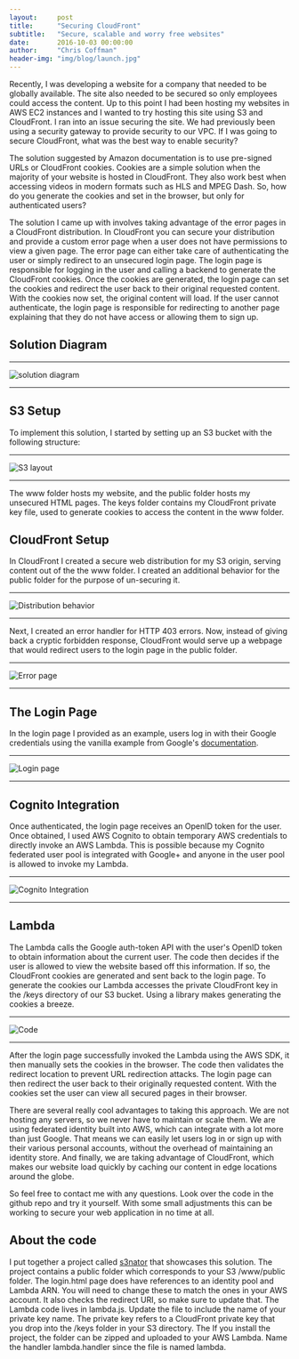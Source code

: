 ```yaml
---
layout:     post
title:      "Securing CloudFront"
subtitle:   "Secure, scalable and worry free websites"
date:       2016-10-03 00:00:00
author:     "Chris Coffman"
header-img: "img/blog/launch.jpg"
---
```


Recently, I was developing a website for a company that needed to be globally available. The site also needed to be secured so only employees could access the content. Up to this point I had been hosting my websites in AWS EC2 instances and I wanted to try hosting this site using S3 and CloudFront. I ran into an issue securing the site. We had previously been using a security gateway to provide security to our VPC. If I was going to secure CloudFront, what was the best way to enable security?

The solution suggested by Amazon documentation is to use pre-signed URLs or CloudFront cookies. Cookies are a simple solution when the majority of your website is hosted in CloudFront. They also work best when accessing videos in modern formats such as HLS and MPEG Dash. So, how do you generate the cookies and set in the browser, but only for authenticated users?

The solution I came up with involves taking advantage of the error pages in a CloudFront distribution. In CloudFront you can secure your distribution and provide a custom error page when a user does not have permissions to view a given page. The error page can either take care of authenticating the user or simply redirect to an unsecured login page. The login page is responsible for logging in the user and calling a backend to generate the CloudFront cookies. Once the cookies are generated, the login page can set the cookies and redirect the user back to their original requested content. With the cookies now set, the original content will load. If the user cannot authenticate, the login page is responsible for redirecting to another page explaining that they do not have access or allowing them to sign up.

## Solution Diagram

---

![solution diagram](/img/blog/2016-10-03-cloudfront-security/flow.jpg)

---

## S3 Setup

To implement this solution, I started by setting up an S3 bucket with the following structure:

---

![S3 layout](/img/blog/2016-10-03-cloudfront-security/heirarchy.jpg)

---

The www folder hosts my website, and the public folder hosts my unsecured HTML pages. The keys folder contains my CloudFront private key file, used to generate cookies to access the content in the www folder.

## CloudFront Setup

In CloudFront I created a secure web distribution for my S3 origin, serving content out of the the www folder. I created an additional behavior for the public folder for the purpose of un-securing it.

---

![Distribution behavior](/img/blog/2016-10-03-cloudfront-security/behaviors.jpg)

---

Next, I created an error handler for HTTP 403 errors. Now, instead of giving back a cryptic forbidden response, CloudFront would serve up a webpage that would redirect users to the login page in the public folder.

---

![Error page](/img/blog/2016-10-03-cloudfront-security/error_pages.jpg)

---

## The Login Page

In the login page I provided as an example, users log in with their Google credentials using the vanilla example from Google's [documentation]( https://developers.google.com/identity/sign-in/web/).

---

![Login page](/img/blog/2016-10-03-cloudfront-security/login.jpg)

---

## Cognito Integration

Once authenticated, the login page receives an OpenID token for the user. Once obtained, I used AWS Cognito to obtain temporary AWS credentials to directly invoke an AWS Lambda. This is possible because my Cognito federated user pool is integrated with Google+ and anyone in the user pool is allowed to invoke my Lambda.

---

![Cognito Integration](/img/blog/2016-10-03-cloudfront-security/auth_providers.jpg)

---

## Lambda

The Lambda calls the Google auth-token API with the user's OpenID token to obtain information about the current user. The code then decides if the user is allowed to view the website based off this information. If so, the CloudFront cookies are generated and sent back to the login page. To generate the cookies our Lambda accesses the private CloudFront key in the /keys directory of our S3 bucket. Using a library makes generating the cookies a breeze.

---

![Code](/img/blog/2016-10-03-cloudfront-security/code.jpg)

---

After the login page successfully invoked the Lambda using the AWS SDK, it then manually sets the cookies in the browser. The code then validates the redirect location to prevent URL redirection attacks. The login page can then redirect the user back to their originally requested content. With the cookies set the user can view all secured pages in their browser.

There are several really cool advantages to taking this approach. We are not hosting any servers, so we never have to maintain or scale them. We are using federated identity built into AWS, which can integrate with a lot more than just Google. That means we can easily let users log in or sign up with their various personal accounts, without the overhead of maintaining an identity store. And finally, we are taking advantage of CloudFront, which makes our website load quickly by caching our content in edge locations around the globe.

So feel free to contact me with any questions. Look over the code in the github repo and try it yourself. With some small adjustments this can be working to secure your web application in no time at all.

## About the code

I put together a project called [s3nator](https://github.com/ocelotconsulting/s3nator) that showcases this solution. The project contains a public folder which corresponds to your S3 /www/public folder. The login.html page does have references to an identity pool and Lambda ARN. You will need to change these to match the ones in your AWS account. It also checks the redirect URI, so make sure to update that. The Lambda code lives in lambda.js. Update the file to include the name of your private key name. The private key refers to a CloudFront private key that you drop into the /keys folder in your S3 directory. The If you install the project, the folder can be zipped and uploaded to your AWS Lambda. Name the handler lambda.handler since the file is named lambda.
